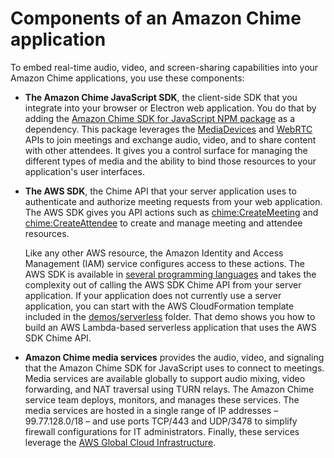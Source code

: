 # Components of an Amazon Chime application<a name="components"></a>

To embed real\-time audio, video, and screen\-sharing capabilities into your Amazon Chime applications, you use these components:
+ **The Amazon Chime JavaScript SDK**, the client\-side SDK that you integrate into your browser or Electron web application\. You do that by adding the [ Amazon Chime SDK for JavaScript NPM package](https://www.npmjs.com/package/amazon-chime-sdk-js) as a dependency\. This package leverages the [ MediaDevices](https://developer.mozilla.org/en-US/docs/Web/API/MediaDevices) and [ WebRTC](https://developer.mozilla.org/en-US/docs/Web/API/WebRTC_API) APIs to join meetings and exchange audio, video, and to share content with other attendees\. It gives you a control surface for managing the different types of media and the ability to bind those resources to your application's user interfaces\.
+ **The AWS SDK**, the Chime API that your server application uses to authenticate and authorize meeting requests from your web application\. The AWS SDK gives you API actions such as [ chime:CreateMeeting](https://docs.aws.amazon.com/chime-sdk/latest/APIReference/API_CreateMeeting.html) and [ chime:CreateAttendee](https://docs.aws.amazon.com/chime-sdk/latest/APIReference/API_CreateAttendee.html) to create and manage meeting and attendee resources\.

   Like any other AWS resource, the Amazon Identity and Access Management \(IAM\) service configures access to these actions\. The AWS SDK is available in [ several programming languages](http://aws.amazon.com/tools/) and takes the complexity out of calling the AWS SDK Chime API from your server application\. If your application does not currently use a server application, you can start with the AWS CloudFormation template included in the [ demos/serverless](https://github.com/aws/amazon-chime-sdk-js/tree/master/demos/serverless) folder\. That demo shows you how to build an AWS Lambda\-based serverless application that uses the AWS SDK Chime API\. 
+ **Amazon Chime media services** provides the audio, video, and signaling that the Amazon Chime SDK for JavaScript uses to connect to meetings\. Media services are available globally to support audio mixing, video forwarding, and NAT traversal using TURN relays\. The Amazon Chime service team deploys, monitors, and manages these services\. The media services are hosted in a single range of IP addresses – 99\.77\.128\.0/18 – and use ports TCP/443 and UDP/3478 to simplify firewall configurations for IT administrators\. Finally, these services leverage the [AWS Global Cloud Infrastructure](http://aws.amazon.com/https://aws.amazon.com/about-aws/global-infrastructure/)\.